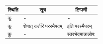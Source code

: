 | स्थिति | सूत्र | टिप्पणी |
| ----- | ------- | ------ |
| कु॒ | - | - |
| कु॒ | शेषात् कर्तरि परस्मैपदम् | इति परस्मैपदम् |
| कु | - | स्वरभेदमात्रालोपः |
